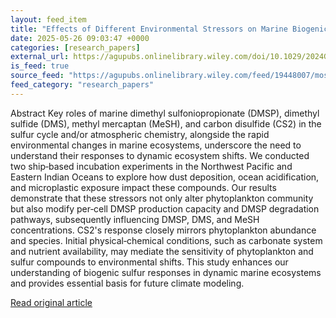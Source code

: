 ```yaml
---
layout: feed_item
title: "Effects of Different Environmental Stressors on Marine Biogenic Sulfur Compounds in the Northwest Pacific and Eastern Indian Oceans"
date: 2025-05-26 09:03:47 +0000
categories: [research_papers]
external_url: https://agupubs.onlinelibrary.wiley.com/doi/10.1029/2024GL113603?af=R
is_feed: true
source_feed: "https://agupubs.onlinelibrary.wiley.com/feed/19448007/most-recent"
feed_category: "research_papers"
---
```


Abstract Key roles of marine dimethyl sulfoniopropionate (DMSP), dimethyl sulfide (DMS), methyl mercaptan (MeSH), and carbon disulfide (CS2) in the sulfur cycle and/or atmospheric chemistry, alongside the rapid environmental changes in marine ecosystems, underscore the need to understand their responses to dynamic ecosystem shifts. We conducted two ship‐based incubation experiments in the Northwest Pacific and Eastern Indian Oceans to explore how dust deposition, ocean acidification, and microplastic exposure impact these compounds. Our results demonstrate that these stressors not only alter phytoplankton community but also modify per‐cell DMSP production capacity and DMSP degradation pathways, subsequently influencing DMSP, DMS, and MeSH concentrations. CS2's response closely mirrors phytoplankton abundance and species. Initial physical‐chemical conditions, such as carbonate system and nutrient availability, may mediate the sensitivity of phytoplankton and sulfur compounds to environmental shifts. This study enhances our understanding of biogenic sulfur responses in dynamic marine ecosystems and provides essential basis for future climate modeling.

[Read original article](https://agupubs.onlinelibrary.wiley.com/doi/10.1029/2024GL113603?af=R)
